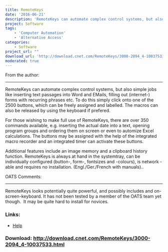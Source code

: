 ```yaml
---
title: RemoteKeys
date: '2016-06-21'
description: 'RemoteKeys can automate complex control systems, but also simple jobs like inserting text passages into Word and Emails. Automation allows complex sequences of keystrokes and mouse clicks to be carried out at the touch of a button. Note: Freeware. The original homepage and download links broken, removed and replaced respectively.'
project: Software
tags:
    - 'Computer Automation'
    - 'Alternative Access'
categories:
    - Software
project_url: ""
download_url: 'http://download.cnet.com/RemoteKeys/3000-2094_4-10037533.html'
moderated: true
---
```

From the author:  

-------------------

  
RemoteKeys can automate complex control systems, but also simple jobs like inserting text passages into Word and EMails, filling out (internet-) forms with recurring phrases etc. To do this simply click onto one of the 2500 buttons, which can be freely assigned and labelled. The macros can also be released by using the keyboard if prefered.

  
For those wishing to make full use of RemoteKeys, there are over 350 commands available, e.g. inserting the actual date into a text, opening program groups and ordering them on screen or even to automize Excel calculations. The buttons may be assigned with the help of the integrated macro recorder and an integrated timer can activate these buttons.

  
Additional features include an image memory and a clipboard history function. RemoteKeys is always at hand in the systemtray, can be individually configured (button-, form-, fontsizes and -colours), is network - able and requires no installation. (Engl./Ger./French with manuals)..

OATS Comments:  

-----------------

RemoteKeys looks potentially quite powerful, and possibly includes and on-screen-keyboard. It has not been tested by a member of the OATS team yet though.  It may be quite hard to install for novices.

### Links:
- <a href="http://www.oatsoft.org/Software/RemoteKeys/help">Help</a>

### Download: http://download.cnet.com/RemoteKeys/3000-2094_4-10037533.html 